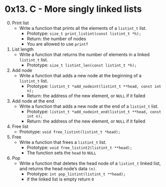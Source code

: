 # 0x13. C - More singly linked lists

0. Print list
	- Write a function that prints all the elements of a `listint_t` list.
		- Prototype: `size_t print_listint(const listint_t *h);`
		- Return: the number of nodes
		- You are allowed to use `printf`
1. List length
	- Write a function that returns the number of elements in a linked `listint_t` list.
		- Prototype: `size_t listint_len(const listint_t *h);`
2. Add node
	- Write a function that adds a new node at the beginning of a `listint_t` list.
		- Prototype: `listint_t *add_nodeint(listint_t **head, const int n);`
		- Return: the address of the new element, or `NULL` if it failed
3. Add node at the end
	- Write a function that adds a new node at the end of a `listint_t` list.
		- Prototype: `listint_t *add_nodeint_end(listint_t **head, const int n);`
		- Return: the address of the new element, or `NULL` if it failed
4. Free list
	- Prototype: `void free_listint(listint_t *head);`
5. Free
	- Write a function that frees a `listint_t` list.
		- Prototype: `void free_listint2(listint_t **head);`
		- The function sets the `head` to `NULL`
6. Pop
	- Write a function that deletes the head node of a `listint_t` linked list, and returns the head node’s data `(n)`.
		- Prototype: `int pop_listint(listint_t **head);`
		- if the linked list is empty return `0`
